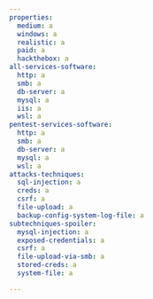 ```yaml
---
properties:
  medium: a
  windows: a
  realistic: a
  paid: a
  hackthebox: a
all-services-software:
  http: a
  smb: a
  db-server: a
  mysql: a
  iis: a
  wsl: a
pentest-services-software:
  http: a
  smb: a
  db-server: a
  mysql: a
  wsl: a
attacks-techniques:
  sql-injection: a
  creds: a
  csrf: a
  file-upload: a
  backup-config-system-log-file: a
subtechniques-spoiler:
  mysql-injection: a
  exposed-credentials: a
  csrf: a
  file-upload-via-smb: a
  stored-creds: a
  system-file: a

---
```

